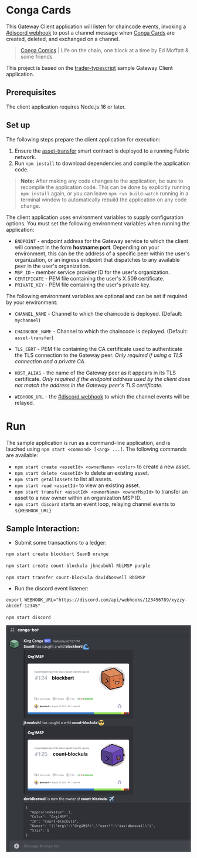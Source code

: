 # Conga Cards

This Gateway Client application will listen for chaincode events, invoking a [#discord webhook](https://discord.com/developers/docs/resources/webhook)
to post a channel message when [Conga Cards](assets/) are created, deleted, and exchanged on a channel.

> [Conga Comics](https://congacomic.github.io) | Life on the chain, one block at a time by Ed Moffatt & some friends 

This project is based on the [trader-typescript](../trader-typescript) sample Gateway Client application. 


## Prerequisites

The client application requires Node.js 16 or later.

## Set up

The following steps prepare the client application for execution:

1. Ensure the [asset-transfer](../../contracts/asset-transfer-typescript/) smart contract is deployed to a running Fabric network.
1. Run `npm install` to download dependencies and compile the application code.

> **Note:** After making any code changes to the application, be sure to recompile the application code. This can be done by explicitly running `npm install` again, or you can leave `npm run build:watch` running in a terminal window to automatically rebuild the application on any code change.


The client application uses environment variables to supply configuration options. You must set the following environment variables when running the application:

- `ENDPOINT` - endpoint address for the Gateway service to which the client will connect in the form **hostname:port**. Depending on your environment, this can be the address of a specific peer within the user's organization, or an ingress endpoint that dispatches to any available peer in the user's organization.
- `MSP_ID` - member service provider ID for the user's organization.
- `CERTIFICATE` - PEM file containing the user's X.509 certificate.
- `PRIVATE_KEY` - PEM file containing the user's private key.

The following environment variables are optional and can be set if required by your environment:

- `CHANNEL_NAME` - Channel to which the chaincode is deployed. (Default: `mychannel`)
- `CHAINCODE_NAME` - Channel to which the chaincode is deployed. (Default: `asset-transfer`)
- `TLS_CERT` - PEM file containing the CA certificate used to authenticate the TLS connection to the Gateway peer. *Only required if using a TLS connection and a private CA.*
- `HOST_ALIAS` - the name of the Gateway peer as it appears in its TLS certificate. *Only required if the endpoint address used by the client does not match the address in the Gateway peer's TLS certificate.*

- `WEBHOOK_URL` - the [#discord webhook](https://discord.com/developers/docs/resources/webhook) to which the channel 
  events will be relayed. 


# Run

The sample application is run as a command-line application, and is lauched using `npm start <command> [<arg> ...]`. The following commands are available:

- `npm start create <assetId> <ownerName> <color>` to create a new asset.
- `npm start delete <assetId>` to delete an existing asset.
- `npm start getAllAssets` to list all assets.
- `npm start read <assetId>` to view an existing asset.
- `npm start transfer <assetId> <ownerName> <ownerMspId>` to transfer an asset to a new owner within an organization MSP ID.
- `npm start discord` starts an event loop, relaying channel events to `${WEBHOOK_URL}`


## Sample Interaction:

- Submit some transactions to a ledger:
```shell
npm start create blockbert SeanB orange

npm start create count-blockula jkneubuhl RbiMSP purple

npm start transfer count-blockula davidboswell RbiMSP 
```

- Run the discord event listener:
```shell
export WEBHOOK_URL="https://discord.com/api/webhooks/123456789/xyzzy-abcdef-12345"

npm start discord
```

![Sample Interaction](images/interaction.png)